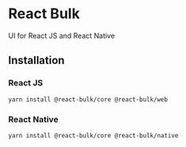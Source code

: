 # React Bulk
UI for React JS and React Native

## Installation

### React JS
```shell
yarn install @react-bulk/core @react-bulk/web
```

### React Native
```shell
yarn install @react-bulk/core @react-bulk/native
```

